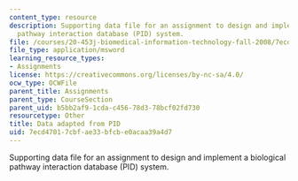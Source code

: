```yaml
---
content_type: resource
description: Supporting data file for an assignment to design and implement a biological
  pathway interaction database (PID) system.
file: /courses/20-453j-biomedical-information-technology-fall-2008/7ecd47017cbfae33bfcbe0acaa39a4d7_pid_data.xls
file_type: application/msword
learning_resource_types:
- Assignments
license: https://creativecommons.org/licenses/by-nc-sa/4.0/
ocw_type: OCWFile
parent_title: Assignments
parent_type: CourseSection
parent_uid: b5bb2af9-1cda-c456-78d3-78bcf02fd730
resourcetype: Other
title: Data adapted from PID
uid: 7ecd4701-7cbf-ae33-bfcb-e0acaa39a4d7
---
```

Supporting data file for an assignment to design and implement a biological pathway interaction database (PID) system.